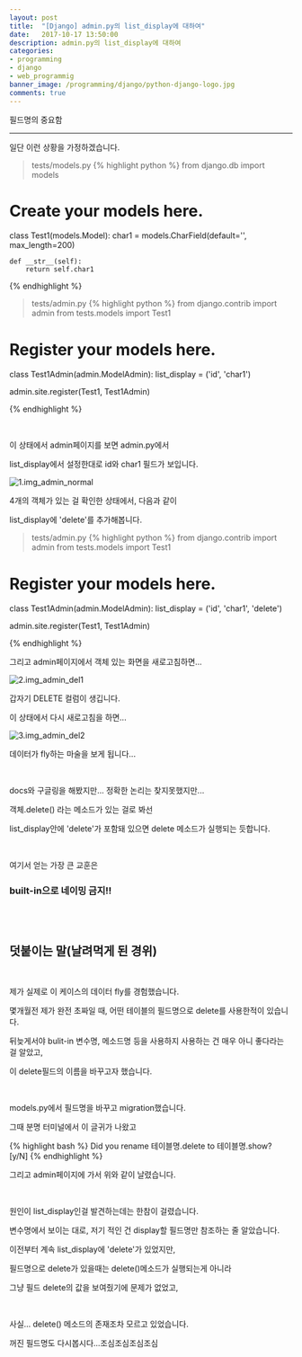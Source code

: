 ```yaml
---
layout: post
title:  "[Django] admin.py의 list_display에 대하여"
date:   2017-10-17 13:50:00
description: admin.py의 list_display에 대하여
categories:
- programming
- django
- web_programmig
banner_image: /programming/django/python-django-logo.jpg
comments: true
---
```


필드명의 중요함

---

일단 이런 상황을 가정하겠습니다.

>tests/models.py
{% highlight python %}
from django.db import models

# Create your models here.


class Test1(models.Model):
    char1 = models.CharField(default='', max_length=200)

    def __str__(self):
        return self.char1

{% endhighlight %}

>tests/admin.py
{% highlight python %}
from django.contrib import admin
from tests.models import Test1

# Register your models here.


class Test1Admin(admin.ModelAdmin):
    list_display = ('id', 'char1')


admin.site.register(Test1, Test1Admin)

{% endhighlight %}

<br>

이 상태에서 admin페이지를 보면 admin.py에서

list_display에서 설정한대로 id와 char1 필드가 보입니다.

![1.img_admin_normal](https://lh3.googleusercontent.com/SLZSxjqhNwm4CQGq4pH7VSruPYExChtSiKnC0bLej0M2K03TtllDGam3heXmftSW2-QQOExqu4HlLt5MNEBW3I_iuFdVHUBbv-8XlQpjgOI-RSzrV28KweZFFYQVdKzStgV1Waf6hRQhBDU3szBYKmg4LCfY2Ecj5EyylBiPX4LtlutMPd4MtTvuHwz7_V1zRKavUb5OTuUXPbOjG1Y_p70JXa2f9XWi8mC9g4dDitRkncJir-sIsCLqRM0DhjKOF7LrBgilVKOs2l-rZmtyiRhdjA3jsLzWa9Y8UWaIbqiKiEf85mJ5qCflMSDsUBKPKWctafGLT6GivF6thJO4D6K6gH7rwQMnLtUJUfMZPCzBPvt3YoiRQAZgWeHRScnaQxFSss0XP-kvq6hPqYd6zi6_fRWl58NU1wx8n7qnLfrKT_zL4zVKxL3FOa6Kbn5TJjnTEl_c1L8qZ-eGd7KUrZmsYjYY8briDxPtlKQOdPTvI-ELA7eIndc1qujnjN9m7VLEc6tfWJknhwk7TgFwrRotXHE1Q-_JHvQGFcJo-SzqdEUQGoaWaZ3QeiJCyk_UgIWq_Z3BKzQcwozYnseZtPT0FXjOLB3SNdj1SGH_Tw=w2170-h1424-no)

4개의 객체가 있는 걸 확인한 상태에서, 다음과 같이

list_display에 'delete'를 추가해봅니다.

>tests/admin.py
{% highlight python %}
from django.contrib import admin
from tests.models import Test1

# Register your models here.


class Test1Admin(admin.ModelAdmin):
    list_display = ('id', 'char1', 'delete')


admin.site.register(Test1, Test1Admin)

{% endhighlight %}

그리고 admin페이지에서 객체 있는 화면을 새로고침하면...

![2.img_admin_del1](https://lh3.googleusercontent.com/IGVyAzzfs4-6fHIPfjJiW8LGAWJ0CBRzw9AgkMaH-UQIPwteaLIDHQWFaiv41jXjKTUjKt1kACHLdPNQ7QvMUE6xgvFIQX-OJdZ-0kFrZxkIMT5xr-1yvNBjSqlQgOWCtN8EClbKY6nKTNwNAwKmVHe4K_fZ5dgA-JADhSNJarVWvX15gkMjjMH9-2Suaxv-wq9F4ILsvitCppyQLrRxVjBWaRRweBomj0q2cBLQRGg_K7d7mt4kOyXOLQMIM_jowCwTozDZ6zPQI4P6n5RgxuFfg7ulL7hyo4C36fXp5JKJZwTRETnddiNO96rZ1906KtVLwd3A865JeiZwP5hvT2cusdpRAeLpYqNS0cuKWK5yLzPsvmk5LT-okvF9mPMIpLSEGD_cu8xKjrs3aR7lNKGMzYE6PVIzUTOWLw28f9x8okAI55xfyTtj98Wu1pwATJXv6MRXEPqDiZLG-rTsuYCDxIM7GjlHANRpQORGmf_xdrt-5d8B3vq8Czb2VqVi_ZE1lzqfxNg99siCEWzVDxdGLc5VYffVp871F0UGna8yI9NneLd06ddWk2PPRICub4TEn_fEsGEXg2UxNC1H1mA7-JCoqo0YKCMMs38lcg=w2170-h1424-no)

갑자기 DELETE 컬럼이 생깁니다.

이 상태에서 다시 새로고침을 하면...

![3.img_admin_del2](https://lh3.googleusercontent.com/Zmfi2Q36r_EHwZML-Si3eN2ZXIIajG92PPWm4wAc99w4NWJQ3avQGLb1JJ4Y4CEWJYRWv9wMhvSD8y_O9igHM_e9_NHofSQuzN1G_OLq7IlZ-4Hp6nvfpzPhq7Sp6F4x_VnU-Ca3x7r6s_frlfDadu7fAwaK7LAo9I3jlcQRV0-mnNcZhGelCiWNMuXX4ZNEt7-mjQzcyJq5WcwfhwdcgL9yBqF38E8wWEx2UwKXl1O5rpKKhee5cr6wN0ZnUIGvrr97FOdoL69bZEEGUfYmibGWbfrhoyr_pkpI0lp5ChmuC5O1ZQQZ0FAEPrvh0TnA9-_wfRP6RqKGVqjEDRnBrQyTzZX0qZkRUg4XHDn9AmfuvhnspAWGrq9MCIh6ySPx_9H3QY5McJNp9p5nPVdicpLxCcnblyD9Meg6zMzUKokYZw-gaCMx4bqzP7rtYKArRbrG8GSVELnORzEtQzDXjYtvqBAR7JvnAUYdMV2rMvoDvuE2t422u2bV3-IzeSfSYmDR3nWXdRWsHP8Qr6L__xZ8OHYJ3hCwzOJltdytOzCVYnYMxnZjWPTZDJqhI-ZMqwkBip0btc3BkVXRIEgRSxj6XFptrxOv9ZbPhyKiEg=w2188-h1016-no)

데이터가 fly하는 마술을 보게 됩니다...

<br>

docs와 구글링을 해봤지만... 정확한 논리는 찾지못했지만...

객체.delete() 라는 메소드가 있는 걸로 봐선

list_display안에 'delete'가 포함돼 있으면 delete 메소드가 실행되는 듯합니다.

<br>

여기서 얻는 가장 큰 교훈은

### built-in으로 네이밍 금지!!

<br>
<br>

## 덧붙이는 말(날려먹게 된 경위)

<br>

제가 실제로 이 케이스의 데이터 fly를 경험했습니다.

몇개월전 제가 완전 초짜일 때, 어떤 테이블의 필드명으로 delete를 사용한적이 있습니다.

뒤늦게서야 bulit-in 변수명, 메소드명 등을 사용하지 사용하는 건 매우 아니 좋다라는 걸 알았고,

이 delete필드의 이름을 바꾸고자 했습니다.

<br>

models.py에서 필드명을 바꾸고 migration했습니다.

그때 분명 터미널에서 이 글귀가 나왔고

{% highlight bash %}
Did you rename 테이블명.delete to 테이블명.show? [y/N]
{% endhighlight %}

그리고 admin페이지에 가서 위와 같이 날렸습니다.

<br>

원인이 list_display인걸 발견하는데는 한참이 걸렸습니다.

변수명에서 보이는 대로, 저기 적인 건 display할 필드명만 참조하는 줄 알았습니다.

이전부터 계속 list_display에 'delete'가 있었지만,

필드명으로 delete가 있을때는 delete()메소드가 실행되는게 아니라

그냥 필드 delete의 값을 보여줬기에 문제가 없었고,

<br>

사실... delete() 메소드의 존재조차 모르고 있었습니다.

꺼진 필드명도 다시봅시다...조심조심조심조심
